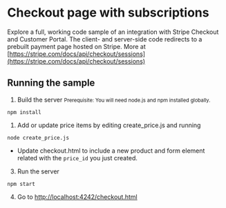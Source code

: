 # Checkout page with subscriptions

Explore a full, working code sample of an integration with Stripe Checkout and Customer Portal. The client- and server-side code redirects to a prebuilt payment page hosted on Stripe. More at [https://stripe.com/docs/api/checkout/sessions](https://stripe.com/docs/api/checkout/sessions)

## Running the sample

1. Build the server <small>Prerequisite: You will need node.js and npm installed globally.</small>
   
~~~
npm install
~~~

1. Add or update price items by editing create_price.js and running

~~~
node create_price.js
~~~

- Update checkout.html to include a new product and form element related with the `price_id` you just created.

3. Run the server

~~~
npm start
~~~

4. Go to [http://localhost:4242/checkout.html](http://localhost:4242/checkout.html)
